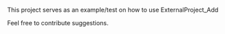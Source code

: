 This project serves as an example/test on how to use ExternalProject_Add

Feel free to contribute suggestions.
